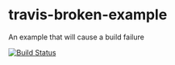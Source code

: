 # travis-broken-example

An example that will cause a build failure

[![Build Status](https://travis-ci.org/akifmt/Test.svg?branch=master)](https://travis-ci.org/akifmt/Test)